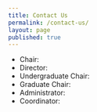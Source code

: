 ```yaml
---
title: Contact Us
permalink: /contact-us/
layout: page
published: true
---
```


- Chair:
- Director:
- Undergraduate Chair:
- Graduate Chair:
- Administrator:
- Coordinator:
